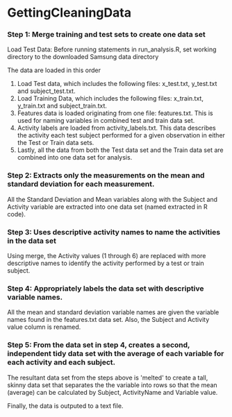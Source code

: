 # GettingCleaningData

### Step 1: Merge training and test sets to create one data set
Load Test Data:
Before running statements in run_analysis.R, set working directory to the downloaded Samsung data directory 

The data are loaded in this order
1) Load Test data, which includes the following files: x_test.txt, y_test.txt and subject_test.txt.
2) Load Training Data, which includes the following files: x_train.txt, y_train.txt and subject_train.txt.
3) Features data is loaded originating from one file: features.txt. This is used for naming variables in combined test and train data set.
4) Activity labels are loaded from activity_labels.txt. This data describes the activity each test subject performed for a given observation in either the Test or Train data sets.
5) Lastly, all the data from both the Test data set and the Train data set are combined into one data set for analysis.

### Step 2: Extracts only the measurements on the mean and standard deviation for each measurement. 
All the Standard Deviation and Mean variables along with the Subject and Activity variable are extracted into one data set (named extracted in R code).

### Step 3: Uses descriptive activity names to name the activities in the data set
Using merge, the Activity values (1 through 6) are replaced with more descriptive names to identify the activity performed by a test or train subject.

### Step 4: Appropriately labels the data set with descriptive variable names. 
All the mean and standard deviation variable names are given the variable names found in the features.txt data set. Also, the Subject and Activity value column is renamed.

### Step 5: From the data set in step 4, creates a second, independent tidy data set with the average of each variable for each activity and each subject.
The resultant data set from the steps above is 'melted' to create a tall, skinny data set that separates the the variable into rows so that the mean (average) can be calculated by Subject, ActivityName and Variable value. 

Finally, the data is outputed to a text file.